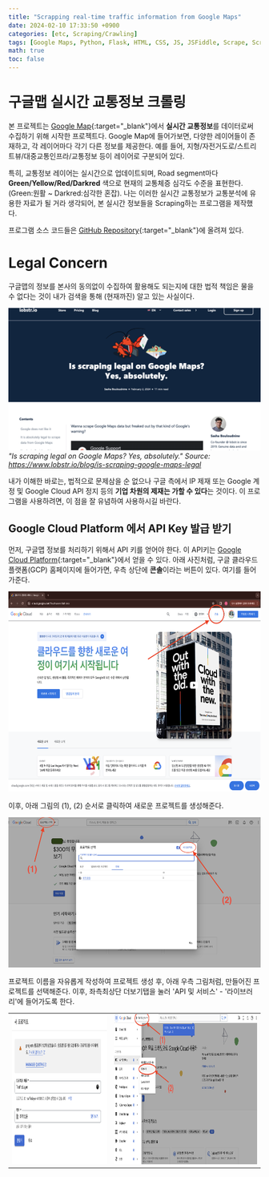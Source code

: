 ```yaml
---
title: "Scrapping real-time traffic information from Google Maps"
date: 2024-02-10 17:33:50 +0900
categories: [etc, Scraping/Crawling]
tags: [Google Maps, Python, Flask, HTML, CSS, JS, JSFiddle, Scrape, Scraping, Traffic, Slurm, Chrome]
math: true
toc: false
---
```


# 구글맵 실시간 교통정보 크롤링

본 프로젝트는 [Google Map](https://www.google.com/maps){:target="_blank"}에서 **실시간 교통정보**를 데이터로써 수집하기 위해 시작한 프로젝트다. Google Map에 들어가보면, 다양한 레이어들이 존재하고, 각 레이어마다 각기 다른 정보를 제공한다. 예를 들어, 지형/자전거도로/스트리트뷰/대중교통인프라/교통정보 등이 레이어로 구분되어 있다. 

특히, 교통정보 레이어는 실시간으로 업데이트되며, Road segment마다 **Green/Yellow/Red/Darkred** 색으로 현재의 교통체증 심각도 수준을 표현한다. (Green:원활 ~ Darkred:심각한 혼잡). 나는 이러한 실시간 교통정보가 교통분석에 유용한 자료가 될 거라 생각되어, 본 실시간 정보들을 Scraping하는 프로그램을 제작했다. 

프로그램 소스 코드들은 [GitHub Repository](https://github.com/zoshs2/ScrapingGoogleMap){:target="_blank"}에 올려져 있다.

# Legal Concern <!-- omit in toc -->

구글맵의 정보를 본사의 동의없이 수집하여 활용해도 되는지에 대한 법적 책임은 물을 수 없다는 것이 내가 검색을 통해 (현재까진) 알고 있는 사실이다. 

![png](/assets/img/post/gmap_scraping/scraping_legal_question.png)*"Is scraping legal on Google Maps? Yes, absolutely." Source: https://www.lobstr.io/blog/is-scraping-google-maps-legal*

내가 이해한 바로는, 법적으로 문제삼을 순 없으나 구글 측에서 IP 제재 또는 Google 계정 및 Google Cloud API 정지 등의 **기업 차원의 제재는 가할 수 있다**는 것이다. 이 프로그램을 사용하려면, 이 점을 잘 유념하여 사용하시길 바란다.

## Google Cloud Platform 에서 API Key 발급 받기

먼저, 구글맵 정보를 처리하기 위해서 API 키를 얻어야 한다. 이 API키는 [Google Cloud Platform](https://cloud.google.com){:target="_blank"}에서 얻을 수 있다. 아래 사진처럼, 구글 클라우드 플랫폼(GCP) 홈페이지에 들어가면, 우측 상단에 **콘솔**이라는 버튼이 있다. 여기를 들어가준다.

<img src="/assets/img/post/gmap_scraping/GCP_Step1_Fig1.png" width="600px" height="400px">

이후, 아래 그림의 (1), (2) 순서로 클릭하여 새로운 프로젝트를 생성해준다.

<img src="/assets/img/post/gmap_scraping/GCP_Step1_Fig2.png" width="600px" height="300px">

프로젝트 이름을 자유롭게 작성하여 프로젝트 생성 후, 아래 우측 그림처럼, 만들어진 프로젝트를 선택해준다. 이후, 좌측최상단 더보기탭을 눌러 'API 및 서비스' - '라이브러리'에 들어가도록 한다.

<table><tr>
<td> <img src="/assets/img/post/gmap_scraping/GCP_Step1_Fig3.png" width="400px" height="300px" /> </td>
<td> <img src="/assets/img/post/gmap_scraping/GCP_Step1_Fig4.png" width="600px" height="300px" /> </td>
</tr></table>

